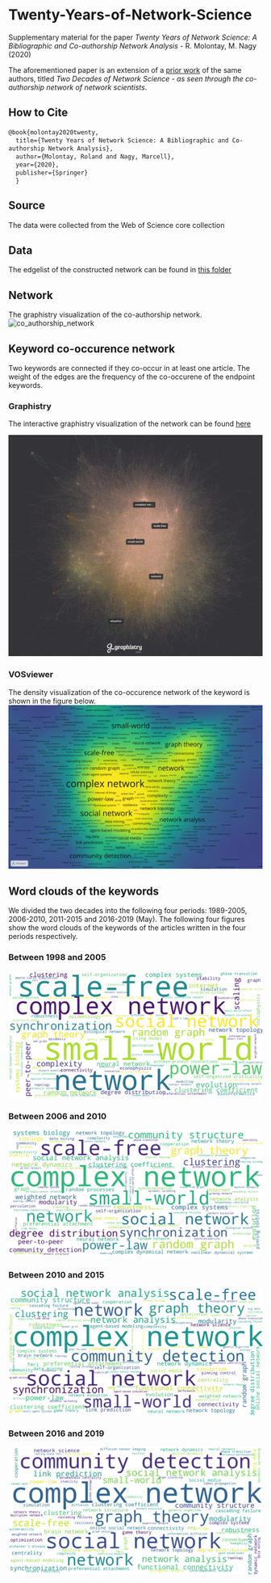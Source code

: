 # Twenty-Years-of-Network-Science
Supplementary material for the paper *Twenty Years of Network Science: A Bibliographic and Co-authorship Network Analysis* - R. Molontay, M. Nagy (2020)

The aforementioned paper is an extension of a [prior work](https://github.com/marcessz/Two-Decades-of-Network-Science) of the same authors, titled *Two Decades of Network Science - as seen through the co-authorship network of network scientists*.

## How to Cite
```
@book{molontay2020twenty,
  title={Twenty Years of Network Science: A Bibliographic and Co-authorship Network Analysis},
  author={Molontay, Roland and Nagy, Marcell},
  year={2020},
  publisher={Springer}
  }
```

## Source
The data were collected from the Web of Science core collection

## Data

The edgelist of the constructed network can be found in [this folder](./network-edge-list)

## Network
The graphistry visualization of the co-authorship network.
![co_authorship_network](./img/fullgraph_graphistry)



## Keyword co-occurence network
Two keywords are connected if they co-occur in at least one article. The weight of the edges are the frequency of the co-occurene of the endpoint keywords. 

### Graphistry 
The interactive graphistry visualization of the network can be found [here](https://labs.graphistry.com/graph/graph.html?dataset=PyGraphistry%2FQ6Z1AND1TS&type=vgraph&viztoken=1fa4a572a30ddf10048dcef808c41d93ad15e677&usertag=04ce45d1-pygraphistry-0.9.64&info=true&workbook=4987c538fd6e219d)

![graphisty_keyword](./img/graphistry_keyword.png)

### VOSviewer
The density visualization of the co-occurence network of the keyword is shown in the figure below.
![keyword_network_density](./img/heatmap_keyword.png)

## Word clouds of the keywords
We divided the two decades into the following four periods: 1989-2005, 2006-2010, 2011-2015 and 2016-2019 (May). 
The following four figures show the word clouds of the keywords of the articles written in the four periods respectively.
### Between 1998 and 2005
![wordcloud_05](./img/until05_wordcloud.png "Word cloud of the keywords betwen '98 and 2005")
### Between 2006 and 2010
![wordcloud_05](./img/between_06_10_wordcloud.png "Word cloud of the keywords betwen '98 and 2005")
### Between 2010 and 2015
![wordcloud_05](./img/between_11_15_wordcloud.png "Word cloud of the keywords betwen '98 and 2005")
### Between 2016 and 2019
![wordcloud_05](./img/since16_wordcloud.png "Word cloud of the keywords betwen '98 and 2005")
